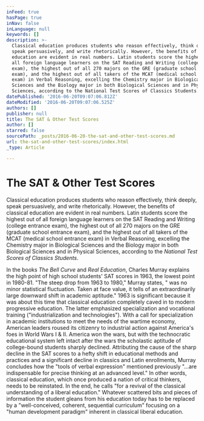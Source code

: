 ```yaml
---
inFeed: true
hasPage: true
inNav: false
inLanguage: null
keywords: []
description: >-
  Classical education produces students who reason effectively, think deeply,
  speak persuasively, and write rhetorically. However, the benefits of classical
  education are evident in real numbers. Latin students score the highest out of
  all foreign language learners on the SAT Reading and Writing (college entrance
  exam), the highest out of all 270 majors on the GRE (graduate school entrance
  exam), and the highest out of all takers of the MCAT (medical school entrance
  exam) in Verbal Reasoning, excelling the Chemistry major in Biological
  Sciences and the Biology major in both Biological Sciences and in Physical
  Sciences, according to the National Test Scores of Classics Students.
datePublished: '2016-06-20T09:07:06.812Z'
dateModified: '2016-06-20T09:07:06.525Z'
authors: []
publisher: null
title: The SAT & Other Test Scores
author: []
starred: false
sourcePath: _posts/2016-06-20-the-sat-and-other-test-scores.md
url: the-sat-and-other-test-scores/index.html
_type: Article

---
```

# The SAT & Other Test Scores

Classical education produces students who reason effectively, think deeply, speak persuasively, and write rhetorically. However, the benefits of classical education are evident in real numbers. Latin students score the highest out of all foreign language learners on the SAT Reading and Writing (college entrance exam), the highest out of all 270 majors on the GRE (graduate school entrance exam), and the highest out of all takers of the MCAT (medical school entrance exam) in Verbal Reasoning, excelling the Chemistry major in Biological Sciences and the Biology major in both Biological Sciences and in Physical Sciences, according to the _National Test Scores of Classics Students_.

In the books _The Bell Curve_ and _Real Education_, Charles Murray explains the high point of high school students' SAT scores in 1963, the lowest point in 1980-81\. "The steep drop from 1963 to 1980," Murray states, " was no minor statistical fluctuation. Taken at face value, it tells of an extraordinarily large downward shift in academic aptitude." 1963 is significant because it was about this time that classical education completely caved in to modern progressive education. The latter emphasized specialization and vocational training ("industrialization and technologies"). With a call for specialization in academic institutions to meet the needs of the wartime economy, American leaders roused its citizenry to industrial action against America's foes in World Wars I & II. America won the wars, but with the technocratic educational system left intact after the wars the scholastic aptitude of college-bound students sharply declined. Attributing the cause of the sharp decline in the SAT scores to a hefty shift in educational methods and practices and a significant decline in classics and Latin enrollments, Murray concludes how the "tools of verbal expression" mentioned previously "...are indispensable for precise thinking at an advanced level." In other words, classical education, which once produced a nation of critical thinkers, needs to be reinstated. In the end, he calls "for a revival of the classical understanding of a liberal education." Whatever scattered bits and pieces of information the student gleans from his education today has to be replaced by a "well-conceived, coherent, sequential curriculum" focusing on a "human development paradigm" inherent in classical liberal education.